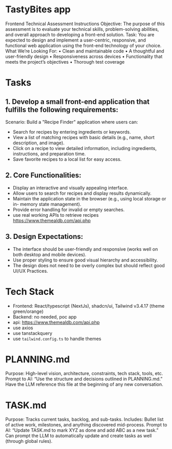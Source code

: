 # TastyBites app
Frontend Technical Assessment Instructions
Objective: The purpose of this assessment is to evaluate your technical skills, problem-solving
abilities, and overall approach to developing a front-end solution.
Task: You are expected to design and implement a user-centric, responsive, and functional web
application using the front-end technology of your choice.
What We’re Looking For:
• Clean and maintainable code
• A thoughtful and user-friendly design
• Responsiveness across devices
• Functionality that meets the project’s objectives
• Thorough test coverage

# Tasks
## 1. Develop a small front-end application that fulfills the following requirements:
Scenario: Build a "Recipe Finder" application where users can:
- Search for recipes by entering ingredients or keywords.
- View a list of matching recipes with basic details (e.g., name, short description,
and image).
- Click on a recipe to view detailed information, including ingredients,
instructions, and preparation time.
- Save favorite recipes to a local list for easy access.
## 2. Core Functionalities:
- Display an interactive and visually appealing interface.
- Allow users to search for recipes and display results dynamically.
- Maintain the application state in the browser (e.g., using local storage or in-
memory state management).
- Provide error handling for invalid or empty searches.
- use real working APIs to retrieve recipes https://www.themealdb.com/api.php
## 3. Design Expectations:
- The interface should be user-friendly and responsive (works well on both
desktop and mobile devices).
- Use proper styling to ensure good visual hierarchy and accessibility.
- The design does not need to be overly complex but should reflect good UI/UX
Practices.

# Tech Stack
- Frontend: React/typescript (NextJs), shadcn/ui, Tailwind v3.4.17 (theme green/orange)
- Backend: no needed, poc app
- api: https://www.themealdb.com/api.php
- use axios
- use tanstackquery
- use `tailwind.config.ts` to handle themes

# PLANNING.md
Purpose: High-level vision, architecture, constraints, tech stack, tools, etc.
Prompt to AI: “Use the structure and decisions outlined in PLANNING.md.”
Have the LLM reference this file at the beginning of any new conversation.


# TASK.md
Purpose: Tracks current tasks, backlog, and sub-tasks.
Includes: Bullet list of active work, milestones, and anything discovered mid-process.
Prompt to AI: “Update TASK.md to mark XYZ as done and add ABC as a new task.”
Can prompt the LLM to automatically update and create tasks as well (through global rules).